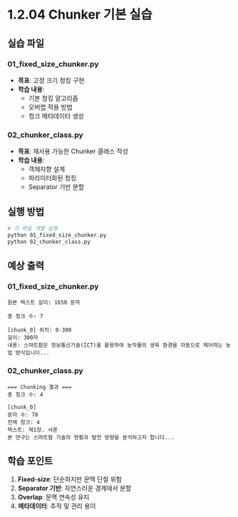 # 1.2.04 Chunker 기본 실습

## 실습 파일

### 01_fixed_size_chunker.py
- **목표**: 고정 크기 청킹 구현
- **학습 내용**:
  - 기본 청킹 알고리즘
  - 오버랩 적용 방법
  - 청크 메타데이터 생성

### 02_chunker_class.py
- **목표**: 재사용 가능한 Chunker 클래스 작성
- **학습 내용**:
  - 객체지향 설계
  - 파라미터화된 청킹
  - Separator 기반 분할

## 실행 방법

```bash
# 각 파일 개별 실행
python 01_fixed_size_chunker.py
python 02_chunker_class.py
```

## 예상 출력

### 01_fixed_size_chunker.py
```
원본 텍스트 길이: 1650 문자

총 청크 수: 7

[chunk_0] 위치: 0-300
길이: 300자
내용: 스마트팜은 정보통신기술(ICT)을 활용하여 농작물의 생육 환경을 자동으로 제어하는 농업 방식입니다...
```

### 02_chunker_class.py
```
=== Chunking 결과 ===
총 청크 수: 4

[chunk_0]
문자 수: 78
전체 청크: 4
텍스트: 제1장. 서론
본 연구는 스마트팜 기술의 현황과 발전 방향을 분석하고자 합니다...
```

## 학습 포인트

1. **Fixed-size**: 단순하지만 문맥 단절 위험
2. **Separator 기반**: 자연스러운 경계에서 분할
3. **Overlap**: 문맥 연속성 유지
4. **메타데이터**: 추적 및 관리 용이
